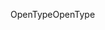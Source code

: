 <span data-ttu-id="ac48f-101">OpenType</span><span class="sxs-lookup"><span data-stu-id="ac48f-101">OpenType</span></span>